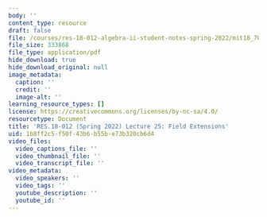 ```yaml
---
body: ''
content_type: resource
draft: false
file: /courses/res-18-012-algebra-ii-student-notes-spring-2022/mit18_702s22_lect25.pdf
file_size: 333868
file_type: application/pdf
hide_download: true
hide_download_original: null
image_metadata:
  caption: ''
  credit: ''
  image-alt: ''
learning_resource_types: []
license: https://creativecommons.org/licenses/by-nc-sa/4.0/
resourcetype: Document
title: 'RES.18-012 (Spring 2022) Lecture 25: Field Extensions'
uid: 1b8ff2c5-f50f-43b6-b55b-e73b320cb6d4
video_files:
  video_captions_file: ''
  video_thumbnail_file: ''
  video_transcript_file: ''
video_metadata:
  video_speakers: ''
  video_tags: ''
  youtube_description: ''
  youtube_id: ''
---
```

